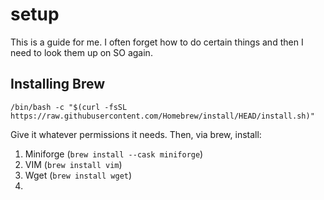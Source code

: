 # setup
This is a guide for me. I often forget how to do certain things and then I need to look them up on SO again.

## Installing Brew
`/bin/bash -c "$(curl -fsSL https://raw.githubusercontent.com/Homebrew/install/HEAD/install.sh)"`

Give it whatever permissions it needs. Then, via brew, install:

1. Miniforge (`brew install --cask miniforge`)
2. VIM (`brew install vim`)
3. Wget (`brew install wget`)
4. 
